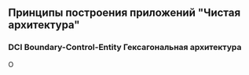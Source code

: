 ## Принципы построения приложений "Чистая архитектура"
### DCI Boundary-Control-Entity Гексагональная архитектура
О